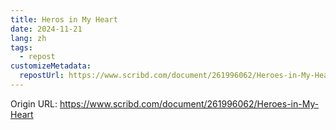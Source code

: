 ```yaml
---
title: Heros in My Heart
date: 2024-11-21
lang: zh
tags:
  - repost
customizeMetadata:
  repostUrl: https://www.scribd.com/document/261996062/Heroes-in-My-Heart
---
```



Origin URL: https://www.scribd.com/document/261996062/Heroes-in-My-Heart
